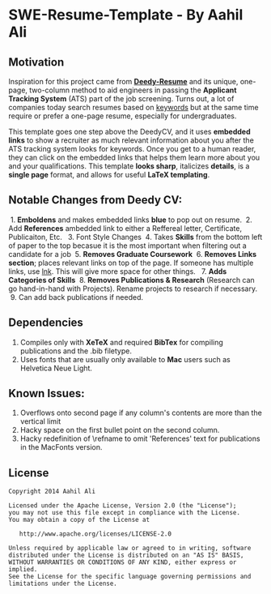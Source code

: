 SWE-Resume-Template - By Aahil Ali
=========================

## Motivation

Inspiration for this project came from [**Deedy-Resume**](https://github.com/deedy/Deedy-Resume) and its unique, one-page, two-column method to aid engineers in passing the **Applicant Tracking System** (ATS) part of the job screening. Turns out, a lot of companies today search resumes based on [keywords](http://www.businessinsider.com/most-big-companies-have-a-tracking-system-that-scans-your-resume-for-keywords-2012-1) but at the same time require or prefer a one-page resume, especially for undergraduates. 

This template goes one step above the DeedyCV, and it uses **embedded links** to show a recruiter as much relevant information about you after the ATS tracking system looks for keywords. Once you get to a human reader, they can click on the embedded links that helps them learn more about you and your qualifications. This template **looks sharp**, italicizes **details**, is a **single page** format, and allows for useful **LaTeX templating**.

## Notable Changes from Deedy CV:
 1. **Emboldens** and makes embedded links **blue** to pop out on resume.
 2. Add **References** ambedded link to either a Reffereal letter, Certificate, Publicaiton, Etc. 
 3. Font Style Changes
 4. Takes **Skills** from the bottom left of paper to the top becasue it is the most important when filtering out a candidate for a job
 5. **Removes Graduate Coursework**
 6. **Removes Links section**; places relevant links on top of the page. If someone has multiple links, use [lnk](https://lnk.bio/). This will give more space for other things. 
 7. **Adds Categories of Skills**
 8. **Removes Publications & Research** (Research can go hand-in-hand with Projects). Rename projects to research if necessary.
 9. Can add back publications if needed.

## Dependencies

1. Compiles only with **XeTeX** and required **BibTex** for compiling publications and the .bib filetype.
2. Uses fonts that are usually only available to **Mac** users such as Helvetica Neue Light.


## Known Issues:
1. Overflows onto second page if any column's contents are more than the vertical limit
2. Hacky space on the first bullet point on the second column.
3. Hacky redefinition of \refname to omit 'References' text for publications in the MacFonts version.

## License
    Copyright 2014 Aahil Ali

    Licensed under the Apache License, Version 2.0 (the "License");
    you may not use this file except in compliance with the License.
    You may obtain a copy of the License at

       http://www.apache.org/licenses/LICENSE-2.0

    Unless required by applicable law or agreed to in writing, software
    distributed under the License is distributed on an "AS IS" BASIS,
    WITHOUT WARRANTIES OR CONDITIONS OF ANY KIND, either express or implied.
    See the License for the specific language governing permissions and
    limitations under the License.
